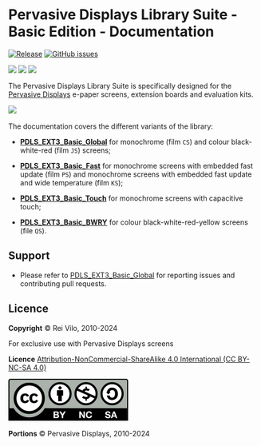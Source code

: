 # Pervasive Displays Library Suite - Basic Edition - Documentation

[![Release](https://img.shields.io/github/v/release/rei-vilo/PDLS_EXT3_Basic_Documentation)](https://rei-vilo.github.io/PDLS_EXT3_Basic_Documentation/html/index.html) [![GitHub issues](https://img.shields.io/github/issues/rei-vilo/PDLS_EXT3_Basic)](https://github.com/rei-vilo/PDLS_EXT3_Basic/issues) 

[![](https://img.shields.io/badge/-Wiki-orange)](https://docs.pervasivedisplays.com/) [![](https://img.shields.io/badge/-User_Guide-orange)](https://pdls.pervasivedisplays.com/userguide/index.html) [![](https://img.shields.io/badge/-Reference_manual-orange)](https://rei-vilo.github.io/PDLS_EXT3_Basic_Documentation/html/index.html)

The Pervasive Displays Library Suite is specifically designed for the [Pervasive Displays](https://www.pervasivedisplays.com) e-paper screens, extension boards and evaluation kits.

![](https://pdls.pervasivedisplays.com/userguide/img/Logo_PDI_text_320.png)

The documentation covers the different variants of the library:

* [**PDLS_EXT3_Basic_Global**](https://github.com/rei-vilo/PDLS_EXT3_Basic_Global) for monochrome (film `CS`) and colour black-white-red (film `JS`) screens;

* [**PDLS_EXT3_Basic_Fast**](https://github.com/rei-vilo/PDLS_EXT3_Basic_Fast) for monochrome screens with embedded fast update (film `PS`) and monochrome screens with embedded fast update  and wide temperature (film `KS`);

* [**PDLS_EXT3_Basic_Touch**](https://github.com/rei-vilo/PDLS_EXT3_Basic_Touch) for monochrome screens with capacitive touch;

* [**PDLS_EXT3_Basic_BWRY**](https://github.com/rei-vilo/PDLS_EXT3_Basic_BWRY) for colour black-white-red-yellow screens (file `QS`).

## Support

+ Please refer to [PDLS_EXT3_Basic_Global](https://github.com/rei-vilo/PDLS_EXT3_Basic_Global/issues) for reporting issues and contributing pull requests.

## Licence

**Copyright** &copy; Rei Vilo, 2010-2024

For exclusive use with Pervasive Displays screens

**Licence** [Attribution-NonCommercial-ShareAlike 4.0 International (CC BY-NC-SA 4.0)](./LICENCE.md)

![](./by-nc-sa.svg)

**Portions** &copy; Pervasive Displays, 2010-2024
